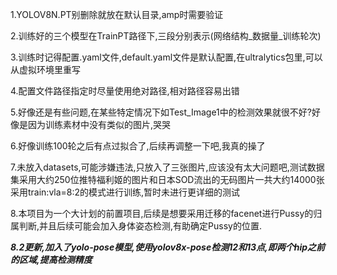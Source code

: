 1.YOLOV8N.PT别删除就放在默认目录,amp时需要验证

2.训练好的三个模型在TrainPT路径下,三段分别表示(网络结构_数据量_训练轮次)

3.训练时记得配置.yaml文件,default.yaml文件是默认配置,在ultralytics包里,可以从虚拟环境里重写

4.配置文件路径指定时尽量使用绝对路径,相对路径容易出错

5.好像还是有些问题,在某些特定情况下如Test_Image1中的检测效果就很不好?好像是因为训练素材中没有类似的图片,哭哭

6.好像训练100轮之后有点过拟合了,后续再调整一下吧,我真的操了

7.未放入datasets,可能涉嫌违法,只放入了三张图片,应该没有太大问题吧,测试数据集采用大约250位推特福利姬的图片和日本SOD流出的无码图片一共大约14000张采用train:vla=8:2的模式进行训练,暂时未进行更详细的测试

8.本项目为一个大计划的前置项目,后续是想要采用迁移的facenet进行Pussy的归属判断,并且后续可能会加入身体姿态检测,有助确定Pussy的位置.


***8.2更新,加入了yolo-pose模型,使用yolov8x-pose检测12和13点,即两个hip之前的区域,提高检测精度***
